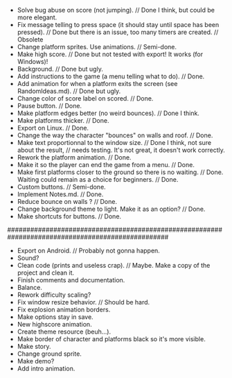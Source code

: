 - Solve bug abuse on score (not jumping). // Done I think, but could be more elegant.
- Fix message telling to press space (it should stay until space has been pressed). // Done 
	but there is an issue,	too many timers are created. // Obsolete
- Change platform sprites. Use animations. // Semi-done.
- Make high score. // Done but not tested with export! It works (for Windows)!
- Background. // Done but ugly.
- Add instructions to the game (a menu telling what to do). // Done.
- Add animation for when a platform exits the screen (see RandomIdeas.md). // Done but ugly.
- Change color of score label on scored. // Done.
- Pause button. // Done.
- Make platform edges better (no weird bounces). // Done I think.
- Make platforms thicker. // Done.
- Export on Linux. // Done.
- Change the way the character "bounces" on walls and roof. // Done.
- Make text proportionnal to the window size. // Done I think, not sure about the result, 
											// needs testing. It's not great, it doesn't work correctly.
- Rework the platform animation. // Done.
- Make it so the player can end the game from a menu. // Done.
- Make first platforms closer to the ground so there is no waiting. // Done.
	Waiting could remain as a choice for beginners. // Done.
- Custom buttons. // Semi-done.
- Implement Notes.md. // Done.
- Reduce bounce on walls ? // Done.
- Change background theme to light. Make it as an option? // Done.
- Make shortcuts for buttons. // Done.

##################################################################################################

- Export on Android. // Probably not gonna happen.
- Sound?
- Clean code (prints and useless crap). // Maybe. Make a copy of the project and clean it.
- Finish comments and documentation.
- Balance.
- Rework difficulty scaling?
- Fix window resize behavior. // Should be hard.
- Fix explosion animation borders.
- Make options stay in save.
- New highscore animation.
- Create theme resource (beuh...).
- Make border of character and platforms black so it's more visible.
- Make story.
- Change ground sprite.
- Make demo?
- Add intro animation.
